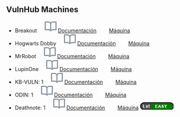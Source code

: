 ## VulnHub Machines
- Breakout   ![   ](https://github.com/TheZombrex/machines/blob/main/icons/octicons/Wiki.svg) <a href='https://github.com/TheZombrex/machines/blob/main/docs/vulnhub/Breakout.pdf'>Documentación</a>  ![   ](https://github.com/TheZombrex/machines/blob/main/icons/octicons/link.png) <a href='https://www.vulnhub.com/entry/empire-breakout,751/'>Máquina</a>
- Hogwarts Dobby   ![   ](https://github.com/TheZombrex/machines/blob/main/icons/octicons/Wiki.svg) <a href='https://github.com/TheZombrex/machines/blob/main/docs/vulnhub/Dobby.pdf'>Documentación</a>  ![   ](https://github.com/TheZombrex/machines/blob/main/icons/octicons/link.png) <a href='https://www.vulnhub.com/entry/hogwarts-dobby,597/'>Máquina</a>
- MrRobot   ![   ](https://github.com/TheZombrex/machines/blob/main/icons/octicons/Wiki.svg) <a href='https://github.com/TheZombrex/machines/blob/main/docs/vulnhub/MrRobot.pdf'>Documentación</a>  ![   ](https://github.com/TheZombrex/machines/blob/main/icons/octicons/link.png) <a href='https://www.vulnhub.com/entry/mr-robot-1,151/'>Máquina</a>
- LupinOne   ![   ](https://github.com/TheZombrex/machines/blob/main/icons/octicons/Wiki.svg) <a href='https://github.com/TheZombrex/machines/blob/main/docs/vulnhub/LupinOne.pdf'>Documentación</a>  ![   ](https://github.com/TheZombrex/machines/blob/main/icons/octicons/link.png) <a href='https://www.vulnhub.com/entry/empire-lupinone,750/'>Máquina</a>
- KB-VULN: 1   ![   ](https://github.com/TheZombrex/machines/blob/main/icons/octicons/Wiki.svg) <a href='https://github.com/TheZombrex/machines/blob/main/docs/vulnhub/KBVULN1.pdf'>Documentación</a>  ![   ](https://github.com/TheZombrex/machines/blob/main/icons/octicons/link.png) <a href='https://www.vulnhub.com/entry/kb-vuln-1,540/'>Máquina</a>
- ODIN: 1   ![   ](https://github.com/TheZombrex/machines/blob/main/icons/octicons/Wiki.svg) <a href='https://github.com/TheZombrex/machines/blob/main/docs/vulnhub/Odin.pdf'>Documentación</a>  ![   ](https://github.com/TheZombrex/machines/blob/main/icons/octicons/link.png) <a href='https://www.vulnhub.com/entry/odin-1,619/'>Máquina</a>
- Deathnote: 1   ![   ](https://github.com/TheZombrex/machines/blob/main/icons/octicons/Wiki.svg) <a href='https://github.com/TheZombrex/machines/blob/main/docs/vulnhub/Deathnote.pdf'>Documentación</a>  ![   ](https://github.com/TheZombrex/machines/blob/main/icons/octicons/link.png) <a href='https://www.vulnhub.com/entry/deathnote-1,739/'>Máquina</a> ![   ](https://github.com/TheZombrex/machines/blob/main/icons/levels/easy.png)
